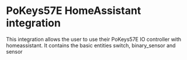 # PoKeys57E HomeAssistant integration
This integration allows the user to use their PoKeys57E IO controller with homeassistant. It contains the basic entities switch, binary_sensor and sensor
